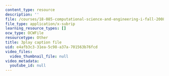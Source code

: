 ```yaml
---
content_type: resource
description: ''
file: /courses/18-085-computational-science-and-engineering-i-fall-2008/e4afb3c331ea5c98a37a701563b76fcd_0BAMQmT-tf0.vtt
file_type: application/x-subrip
learning_resource_types: []
ocw_type: OCWFile
resourcetype: Other
title: 3play caption file
uid: e4afb3c3-31ea-5c98-a37a-701563b76fcd
video_files:
  video_thumbnail_file: null
video_metadata:
  youtube_id: null
---
```

